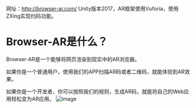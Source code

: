 网址：http://browser-ar.com/
Unity版本2017，AR框架使用Vuforia，使用ZXing实现扫码功能。

# Browser-AR是什么？

Browser-AR是一个能够将网页渲染到现实中的AR浏览器。

如果你是一个普通用户，使用我们的APP扫描AR码或者二维码，就能体验到AR效果。

如果你是一个开发者，你可以按照我们的规则，生成AR码，就能将自己的Web应用轻松变为AR应用。
 ![image](https://github.com/Litmin/Browser-AR/ARX/Browser-ar.jpg)
